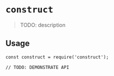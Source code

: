 # `construct`

> TODO: description

## Usage

```
const construct = require('construct');

// TODO: DEMONSTRATE API
```
